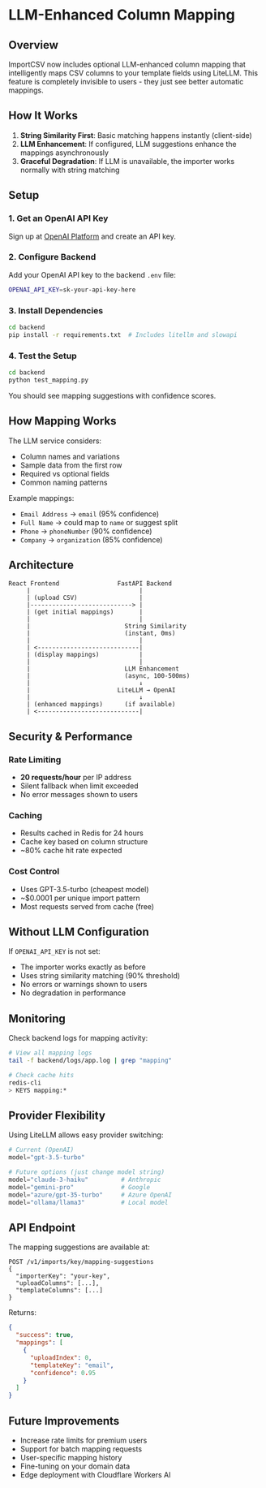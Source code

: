 # LLM-Enhanced Column Mapping

## Overview

ImportCSV now includes optional LLM-enhanced column mapping that intelligently maps CSV columns to your template fields using LiteLLM. This feature is completely invisible to users - they just see better automatic mappings.

## How It Works

1. **String Similarity First**: Basic matching happens instantly (client-side)
2. **LLM Enhancement**: If configured, LLM suggestions enhance the mappings asynchronously
3. **Graceful Degradation**: If LLM is unavailable, the importer works normally with string matching

## Setup

### 1. Get an OpenAI API Key

Sign up at [OpenAI Platform](https://platform.openai.com/api-keys) and create an API key.

### 2. Configure Backend

Add your OpenAI API key to the backend `.env` file:

```bash
OPENAI_API_KEY=sk-your-api-key-here
```

### 3. Install Dependencies

```bash
cd backend
pip install -r requirements.txt  # Includes litellm and slowapi
```

### 4. Test the Setup

```bash
cd backend
python test_mapping.py
```

You should see mapping suggestions with confidence scores.

## How Mapping Works

The LLM service considers:
- Column names and variations
- Sample data from the first row
- Required vs optional fields
- Common naming patterns

Example mappings:
- `Email Address` → `email` (95% confidence)
- `Full Name` → could map to `name` or suggest split
- `Phone` → `phoneNumber` (90% confidence)
- `Company` → `organization` (85% confidence)

## Architecture

```
React Frontend                FastAPI Backend
     |                              |
     | (upload CSV)                 |
     |----------------------------> |
     | (get initial mappings)       |
     |                              |
     |                          String Similarity
     |                          (instant, 0ms)
     |                              |
     | <----------------------------|
     | (display mappings)           |
     |                              |
     |                          LLM Enhancement
     |                          (async, 100-500ms)
     |                              ↓
     |                        LiteLLM → OpenAI
     |                              ↓
     | (enhanced mappings)      (if available)
     | <----------------------------|
```

## Security & Performance

### Rate Limiting
- **20 requests/hour** per IP address
- Silent fallback when limit exceeded
- No error messages shown to users

### Caching
- Results cached in Redis for 24 hours
- Cache key based on column structure
- ~80% cache hit rate expected

### Cost Control
- Uses GPT-3.5-turbo (cheapest model)
- ~$0.0001 per unique import pattern
- Most requests served from cache (free)

## Without LLM Configuration

If `OPENAI_API_KEY` is not set:
- The importer works exactly as before
- Uses string similarity matching (90% threshold)
- No errors or warnings shown to users
- No degradation in performance

## Monitoring

Check backend logs for mapping activity:
```bash
# View all mapping logs
tail -f backend/logs/app.log | grep "mapping"

# Check cache hits
redis-cli
> KEYS mapping:*
```

## Provider Flexibility

Using LiteLLM allows easy provider switching:

```python
# Current (OpenAI)
model="gpt-3.5-turbo"

# Future options (just change model string)
model="claude-3-haiku"         # Anthropic
model="gemini-pro"             # Google
model="azure/gpt-35-turbo"     # Azure OpenAI
model="ollama/llama3"          # Local model
```

## API Endpoint

The mapping suggestions are available at:
```
POST /v1/imports/key/mapping-suggestions
{
  "importerKey": "your-key",
  "uploadColumns": [...],
  "templateColumns": [...]
}
```

Returns:
```json
{
  "success": true,
  "mappings": [
    {
      "uploadIndex": 0,
      "templateKey": "email",
      "confidence": 0.95
    }
  ]
}
```

## Future Improvements

- Increase rate limits for premium users
- Support for batch mapping requests
- User-specific mapping history
- Fine-tuning on your domain data
- Edge deployment with Cloudflare Workers AI